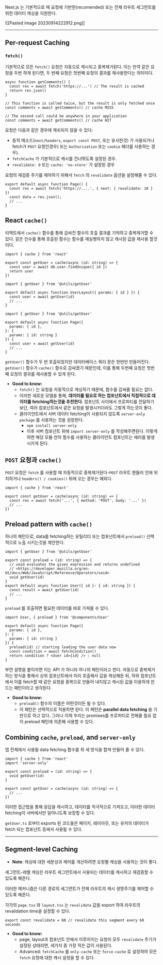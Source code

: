 Next.js 는 기본적으로 매 요청에 기반한(recomended) 또는 전체 라우트 세그먼트를 위한 데이터 캐싱을 지원한다.

![[Pasted image 20230914222912.png]]

---

## Per-request Caching

### `fetch()`

기본적으로 모든 `fetch()` 요청은 자동으로 캐시되고 중복제거된다. 이는 만약 같은 요청을 두번 하게 된다면, 두 번째 요청은 첫번째 요청의 결과를 재사용한다는 의미이다.

```tsx
async function getComments() {
  const res = await fetch('https://...') // The result is cached
  return res.json()
}
 
// This function is called twice, but the result is only fetched once
const comments = await getComments() // cache MISS
 
// The second call could be anywhere in your application
const comments = await getComments() // cache HIT
```

요청은 다음과 같은 경우에 캐쉬되지 않을 수 있다:

- 동적 메소드(`next/headers`, `export const POST`, 또는 유사한것) 가 사용되거나 fetch가 `POST` 요청인경우( 또는 `Authorization` 또는 `cookie` 헤더를 사용하는 경우).
- `fetchCache` 가 기본적으로 캐시를 건너뛰도록 설정된 경우.
- `revalidate: 0` 또는 `cache: 'no-store'` 가 설정된 경우

요청의 재검증 주기를 제어하기 위해서 `fetch` 의 `revalidate` 옵션을 설정해줄 수 있다.

```tsx
export default async function Page() {
  const res = await fetch('https://....', { next: { revalidate: 10 } })
  const data = res.json();
  // ...
}
```

## React `cache()`

리액트에서 `cache()` 함수를 통해 감싸진 함수의 호출 결과를 기억하고 중복제거할 수 있다. 같은 인수를 통해 호출된 함수는 함수를 재실행하지 않고 캐시된 값을 재사용 할것이다.

```tsx
import { cache } from 'react'

export const getUser = cache(async (id: string) => {
  const user = await db.user.findUnique({ id })
  return user
})
```

```tsx
import { getUser } from '@utils/getUser'
 
export default async function UserLayout({ params: { id } }) {
  const user = await getUser(id)
  // ...
}
```

```tsx
import { getUser } from '@utils/getUser'
 
export default async function Page({
  params: { id },
}: {
  params: { id: string }
}) {
  const user = await getUser(id)
  // ...
}
```

`getUser()` 함수가 두 번 호출되었지만 데이터베이스 쿼리 문은 한번만 만들어진다. `getUser()` 함수가 `cache()` 함수로 감싸졌기 때문인데, 이를 통해 두번째 요청은 첫번째 요청의 결과를 재사용할 수 있게 된다.

- **Good to know:**
    - `fetch()` 는 요청을 자동적으로 캐싱하기 때문에, 함수를 감싸줄 필요는 없다.
    - 이러한 새로운 모델을 통해, **데이터를 필요로 하는 컴포넌트에서 직접적으로 데이터를 fetching하는것을 추천한다**. 컴포넌트 사이에서 프로퍼티를 전달하기 보단, 여러 컴포넌트에서 같은 요청을 발생시키더라도 그렇게 하는것이 좋다.
    - 클라이언트에서 서버 데이터 fetching이 사용되지 않도록 `server-only package` 를 사용하는 것을 권장한다.
        - `npm install server-only`
        - 이후 서버 컴포넌트 위에 `import server-only` 를 작성해주면된다. 이렇게 하면 해당 모듈 안의 함수를 사용하는 클라이언트 컴포넌트는 에러를 발생시키게 된다.

## `POST` 요청과 `cache()`

`POST` 요청은 `fetch` 를 사용할 때 자동적으로 중복제거된다-`POST` 라우트 핸들러 안에 위치하거나 `headers() / cookies()` 뒤에 오는 경우는 예외다.

```tsx
import { cache } from 'react'
 
export const getUser = cache(async (id: string) => {
  const res = await fetch('...', { method: 'POST', body: '...' })
  // ...
})
```

## Preload pattern with `cache()`

하나의 패턴으로, data를 fetching하는 유틸리티 또는 컴포넌트에서 `preload()` 선택적으로 노출 시키는것을 제안한다.

```tsx
import { getUser } from '@utils/getUser'
 
export const preload = (id: string) => {
  // void evaluates the given expression and returns undefined
  // <https://developer.mozilla.org/en-US/docs/Web/JavaScript/Reference/Operators/void>
  void getUser(id)
}
export default async function User({ id }: { id: string }) {
  const result = await getUser(id)
  // ...
}
```

`preload` 를 호출하면 필요한 데이터를 바로 가져올 수 있다.

```tsx
import User, { preload } from '@components/User'
 
export default async function Page({
  params: { id },
}: {
  params: { id: string }
}) {
  preload(id) // starting loading the user data now
  const condition = await fetchCondition()
  return condition ? <User id={id} /> : null
}
```

부연 설명을 붙이자면 이는 API 가 아니라 하나의 패턴이라고 한다. 자동으로 중복제거하는 방식을 통해서 상위 컴포넌트에서 미리 호출해서 값을 캐싱해둔 뒤, 하위 컴포넌트에서 이를 fetch할 때 같은 요청을 중복으로 만들어 내지않고 캐시된 값을 이용하게 만드는 패턴이라고 생각된다.

- **Good to know:**
    - `preload()` 함수의 이름은 어떤것이든 될 수 있다.
    - 이 패턴은 선택적으로 적용하면 된다. 이 패턴은 **parallel data fetching** 을 기반으로 하고 있다. 그러나 이제 우리는 promises를 프로퍼티로 전해줄 필요 없이 preload 패턴에 의존해 사용할 수 있다.

## Combining `cache`, `preload`, and `server-only`

앱 전체에서 사용될 data fetching 함수를 위 세 방식을 합쳐 만들어 줄 수 있다.

```tsx
import { cache } from 'react'
import 'server-only'
 
export const preload = (id: string) => {
  void getUser(id)
}
 
export const getUser = cache(async (id: string) => {
  // ...
})
```

이러한 접근법을 통해 응답을 캐시하고, 데이터를 적극적으로 가져오고, 이러한 데이터 fetching이 서버에서만 일어나도록 보장할 수 있다.

`getUser.ts` 로부터 exports 된 코드들은 페이지, 레이아웃, 또는 유저의 데이터가 fetch 되는 컴포넌트 등에서 사용될 수 있다.

---

## Segment-level Caching

- **Note**: 캐싱에 대한 세분성과 제어를 개선하려면 요청별 캐싱을 사용하는 것이 좋다.

세그먼트-레벨 캐싱은 라우트 세그먼트에서 사용되는 데이터를 캐시하고 재검증할 수 있도록 해준다.

이러한 메커니즘은 다른 경로의 세그먼트가 전체 라우트의 캐시 생명주기를 제어할 수 있도록 해준다.

각각의 `page.tsx` 와 `layout.tsx` 는 `revalidate` 값을 export 하여 라우트의 revalidation time을 설정할 수 있다.

```tsx
export const revalidate = 60 // revalidate this segment every 60 seconds
```

- **Good to know:**
    - page, layout과 컴포넌트 안에서 이루어지는 요청이 모두 `revalidate` 주기가 설정된 상태라면, 세가지 중 가장 작은 값이 사용된다.
    - Advanced: `fetchCache` 를 `only-cache` 또는 `force-cache` 로 설정하여 모든 `fetch` 요청에 대한 캐시 설정을 할 수 있다.